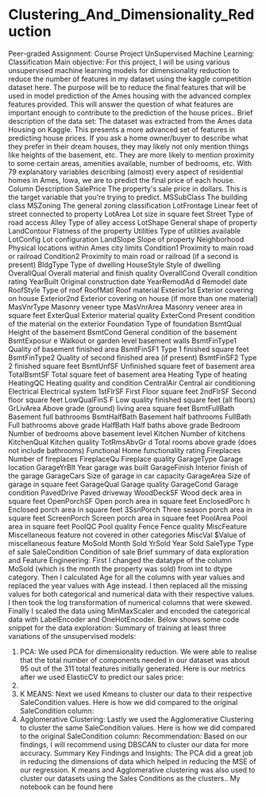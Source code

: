 # Clustering_And_Dimensionality_Reduction

Peer-graded Assignment: Course Project
UnSupervised Machine Learning:
Classification
Main objective: For this project, I will be using various unsupervised machine learning models
for dimensionality reduction to reduce the number of features in my dataset using the kaggle
competition dataset here. The purpose will be to reduce the final features that will be used in model
prediction of the Ames housing with the advanced complex features provided. This will answer the
question of what features are important enough to contribute to the prediction of the house prices..
Brief description of the data set: The dataset was extracted from the Ames data Housing on
Kaggle. This presents a more advanced set of features in predicting house prices. If you ask a home
owner/buyer to describe what they prefer in their dream houses, they may likely not only mention
things like heights of the basement, etc. They are more likely to mention proximity to some certain
areas, amenities available, number of bedrooms, etc.
With 79 explanatory variables describing (almost) every aspect of residential homes in Ames, Iowa,
we are to predict the final price of each house.
Column Description
SalePrice The property's sale price in dollars. This is the target variable that you're trying to predict.
MSSubClass The building class
MSZoning The general zoning classification
LotFrontage Linear feet of street connected to property
LotArea Lot size in square feet
Street Type of road access
Alley Type of alley access
LotShape General shape of property
LandContour Flatness of the property
Utilities Type of utilities available
LotConfig Lot configuration
LandSlope Slope of property
Neighborhood Physical locations within Ames city limits
Condition1 Proximity to main road or railroad
Condition2 Proximity to main road or railroad (if a second is present)
BldgType Type of dwelling
HouseStyle Style of dwelling
OverallQual Overall material and finish quality
OverallCond Overall condition rating
YearBuilt Original construction date
YearRemodAd
d
Remodel date
RoofStyle Type of roof
RoofMatl Roof material
Exterior1st Exterior covering on house
Exterior2nd Exterior covering on house (if more than one material)
MasVnrType Masonry veneer type
MasVnrArea Masonry veneer area in square feet
ExterQual Exterior material quality
ExterCond Present condition of the material on the exterior
Foundation Type of foundation
BsmtQual Height of the basement
BsmtCond General condition of the basement
BsmtExposur
e
Walkout or garden level basement walls
BsmtFinType1 Quality of basement finished area
BsmtFinSF1 Type 1 finished square feet
BsmtFinType2 Quality of second finished area (if present)
BsmtFinSF2 Type 2 finished square feet
BsmtUnfSF Unfinished square feet of basement area
TotalBsmtSF Total square feet of basement area
Heating Type of heating
HeatingQC Heating quality and condition
CentralAir Central air conditioning
Electrical Electrical system
1stFlrSF First Floor square feet
2ndFlrSF Second floor square feet
LowQualFinS
F
Low quality finished square feet (all floors)
GrLivArea Above grade (ground) living area square feet
BsmtFullBath Basement full bathrooms
BsmtHalfBath Basement half bathrooms
FullBath Full bathrooms above grade
HalfBath Half baths above grade
Bedroom Number of bedrooms above basement level
Kitchen Number of kitchens
KitchenQual Kitchen quality
TotRmsAbvGr
d
Total rooms above grade (does not include bathrooms)
Functional Home functionality rating
Fireplaces Number of fireplaces
FireplaceQu Fireplace quality
GarageType Garage location
GarageYrBlt Year garage was built
GarageFinish Interior finish of the garage
GarageCars Size of garage in car capacity
GarageArea Size of garage in square feet
GarageQual Garage quality
GarageCond Garage condition
PavedDrive Paved driveway
WoodDeckSF Wood deck area in square feet
OpenPorchSF Open porch area in square feet
EnclosedPorc
h
Enclosed porch area in square feet
3SsnPorch Three season porch area in square feet
ScreenPorch Screen porch area in square feet
PoolArea Pool area in square feet
PoolQC Pool quality
Fence Fence quality
MiscFeature Miscellaneous feature not covered in other categories
MiscVal $Value of miscellaneous feature
MoSold Month Sold
YrSold Year Sold
SaleType Type of sale
SaleCondition Condition of sale
Brief summary of data exploration and Feature Engineering: First I changed the
datatype of the column MoSold (which is the month the property was sold) from int to dtype category.
Then I calculated Age for all the columns with year values and replaced the year values with Age
instead. I then replaced all the missing values for both categorical and numerical data with their
respective values. I then took the log transformation of numerical columns that were skewed. Finally
I scaled the data using MinMaxScaler and encoded the categorical data with LabelEncoder and
OneHotEncoder.
Below shows some code snippet for the data exploration:
Summary of training at least three variations of the unsupervised models:
1. PCA: We used PCA for dimensionality reduction. We were able to realise that the total
number of components needed in our dataset was about 95 out of the 311 total features
initially generated. Here is our metrics after we used ElasticCV to predict our sales price:
2.
3. K MEANS: Next we used Kmeans to cluster our data to their respective SaleCondition
values. Here is how we did compared to the original SaleCondition column:
4. Agglomerative Clustering: Lastly we used the Agglomerative Clustering to cluster the
same SaleCondition values. Here is how we did compared to the original SaleCondition
column:
Recommendation: Based on our findings, I will recommend using DBSCAN to cluster our data
for more accuracy.
Summary Key Findings and Insights: The PCA did a great job in reducing the dimensions
of data which helped in reducing the MSE of our regression. K means and Agglomerative clustering
was also used to cluster our datasets using the Sales Conditions as the clusters..
My notebook can be found here
